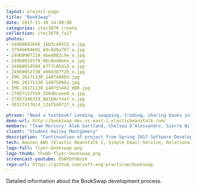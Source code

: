 ```yaml
---
layout: project-page
title: "BookSwap"
date: 2017-11-30 14:00:00
categories: itec3870 create
collection: itec3870_fa17
photos:
- 24960882688_1b03c40551_o.jpg
- 37946694695_60c8d9a787_o.jpg
- 24960907228_4be8082c9e_o.jpg
- 24960919378_06c0ed8ebe_o.jpg
- 24960919508_6ff7c05418_o.jpg
- 24960952738_e068307f20_o.jpg
- IMG_20171130_140740485.jpg
- IMG_20171130_140750901.jpg
- IMG_20171130_140755482_HDR.jpg
- 27057157559_358dbceee0_o.jpg
- 27057246329_881b8cf4af_o.jpg
- 38117417614_13af5d072f_o.jpg

phrase: "Need a textbook? Lending, swapping, trading, sharing books in our campus community"
demo-url: http://bookswap-dev.us-east-1.elasticbeanstalk.com/
members: "Team Mercury: Alek Gartland, Chelsea D'Alessandro, Sierra Williams, Waylon Lao"
client: "Student Hailey Montgomery"
description: "Continuation of project from Spring 2017 Software Development Project course. Changes: Database - Hosting, Amazon Web Services (AWS); UI/UX Complete redesign of entire site, Style: minimalist modern, Colors, Image assets; Pages: Blade template & usage, JavaScript, Bootstrap, → CSS ←"
tech: Amazon AWS (Elastic Beanstalk 2, Simple Email Service, Relational Data Service), PHP, Laravel, HTML/CSS, Javascript
logo-full: flyer-bookswap.png
logo-thumb: thumb-flyer-bookswap.png
screencast-youtube: OSNYOYd8ozk
repo-url: https://github.com/soft-eng-practicum/bookswap
---
```


Detailed information about the BookSwap development process.

<!-- lightgallery -->
<script src="https://code.jquery.com/jquery-2.2.4.min.js"></script>
<script src="https://cdn.jsdelivr.net/lightgallery/1.3.7/js/lightgallery.min.js"></script>  
<script src="https://cdn.jsdelivr.net/g/lg-zoom"></script>  

<script type="text/javascript">
    $(document).ready(function() {
    $("body").lightGallery({
    zoom: true,
    selector: 'a#lightgallery',
    selectWithin: 'body'
    });
    });
</script>

[ggc]: http://www.ggc.edu
[gunay-ggc]: http://www.ggc.edu/about-ggc/directory/cengiz-gunay
